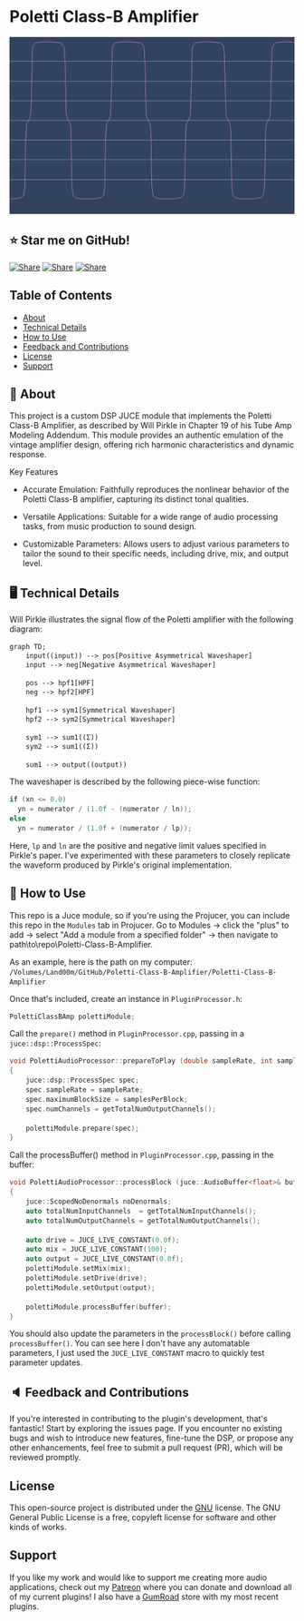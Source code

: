 # Poletti Class-B Amplifier
!["Waveform"](https://github.com/landonviator/Poletti-Class-B-Amplifier/blob/main/assets/waveform.png)

## ⭐ Star me on GitHub!
[![Share](https://img.shields.io/badge/share-0A66C2?logo=linkedin&logoColor=white)](https://www.linkedin.com/in/landon-viator-736bb719a/)
[![Share](https://img.shields.io/badge/share-0088CC?logo=discord&logoColor=white)](https://discord.gg/Rv5MEWgwwQ)
[![Share](https://img.shields.io/badge/share-0088CC?logo=patreon&logoColor=white)](https://www.patreon.com/ViatorDSP)

## Table of Contents
- [About](#-about)
- [Technical Details](#technical-details)
- [How to Use](#how-to-use)
- [Feedback and Contributions](#-feedback-and-contributions)
- [License](#license)
- [Support](#support)

## 🚀 About
This project is a custom DSP JUCE module that implements the Poletti Class-B Amplifier, as described 
by Will Pirkle in Chapter 19 of his Tube Amp Modeling Addendum. This module provides an authentic 
emulation of the vintage amplifier design, offering rich harmonic characteristics and dynamic response.

Key Features
- Accurate Emulation: Faithfully reproduces the nonlinear behavior of the Poletti Class-B amplifier, 
capturing its distinct tonal qualities.

- Versatile Applications: Suitable for a wide range of audio processing tasks, from music production to 
sound design.

- Customizable Parameters: Allows users to adjust various parameters to tailor the sound to their 
specific needs, including drive, mix, and output level.

## 🖥️ Technical Details
Will Pirkle illustrates the signal flow of the Poletti amplifier with the following diagram:
```mermaid
graph TD;
    input((input)) --> pos[Positive Asymmetrical Waveshaper]
    input --> neg[Negative Asymmetrical Waveshaper]
    
    pos --> hpf1[HPF]
    neg --> hpf2[HPF]
    
    hpf1 --> sym1[Symmetrical Waveshaper]
    hpf2 --> sym2[Symmetrical Waveshaper]
    
    sym1 --> sum1((Σ))
    sym2 --> sum1((Σ))
    
    sum1 --> output((output))
```
The waveshaper is described by the following piece-wise function:
```cpp
if (xn <= 0.0)
  yn = numerator / (1.0f - (numerator / ln));
else
  yn = numerator / (1.0f + (numerator / lp));
  ```
Here, `lp` and `ln` are the positive and negative limit values specified in Pirkle's paper. I've 
experimented with these parameters to closely replicate the waveform produced by Pirkle's original 
implementation.

## 🔨 How to Use
This repo is a Juce module, so if you're using the Projucer, you can include this repo in the `Modules` 
tab in Projucer. Go to Modules -> click the "plus" to add -> select "Add a module from a specified folder" 
-> then navigate to path\to\repo\Poletti-Class-B-Amplifier.

As an example, here is the path on my computer:
```/Volumes/Land00m/GitHub/Poletti-Class-B-Amplifier/Poletti-Class-B-Amplifier```

Once that's included, create an instance in `PluginProcessor.h`:
```cpp
PolettiClassBAmp polettiModule;
```

Call the `prepare()` method in `PluginProcessor.cpp`, passing in a `juce::dsp::ProcessSpec`:
```cpp
void PolettiAudioProcessor::prepareToPlay (double sampleRate, int samplesPerBlock)
{
    juce::dsp::ProcessSpec spec;
    spec.sampleRate = sampleRate;
    spec.maximumBlockSize = samplesPerBlock;
    spec.numChannels = getTotalNumOutputChannels();
    
    polettiModule.prepare(spec);
}
```

Call the processBuffer() method in `PluginProcessor.cpp`, passing in the buffer:
```cpp
void PolettiAudioProcessor::processBlock (juce::AudioBuffer<float>& buffer, juce::MidiBuffer& midiMessages)
{
    juce::ScopedNoDenormals noDenormals;
    auto totalNumInputChannels  = getTotalNumInputChannels();
    auto totalNumOutputChannels = getTotalNumOutputChannels();
    
    auto drive = JUCE_LIVE_CONSTANT(0.0f);
    auto mix = JUCE_LIVE_CONSTANT(100);
    auto output = JUCE_LIVE_CONSTANT(0.0f);
    polettiModule.setMix(mix);
    polettiModule.setDrive(drive);
    polettiModule.setOutput(output);

    polettiModule.processBuffer(buffer);
}
```

You should also update the parameters in the `processBlock()` before calling `processBuffer()`. You can
see here I don't have any automatable parameters, I just used the `JUCE_LIVE_CONSTANT` macro to quickly
test parameter updates.

## 🔈 Feedback and Contributions
If you're interested in contributing to the plugin's development, that's fantastic! Start by exploring 
the issues page. If you encounter no existing bugs and wish to introduce new features, fine-tune the DSP, 
or propose any other enhancements, feel free to submit a pull request (PR), which will be reviewed promptly.

## License
This open-source project is distributed under the [GNU](https://www.gnu.org/licenses/gpl-3.0.en.html) license. The GNU General Public License is a free, copyleft license for
software and other kinds of works.

## Support
If you like my work and would like to support me creating more audio applications, check out my 
[Patreon](https://www.patreon.com/ViatorDSP) where you can donate and download all of my current plugins! 
I also have a [GumRoad](https://viatordsp.gumroad.com/?_gl=1*18tqfoy*_ga*MTg2MjcxNDgyNS4xNjg5OTI3NDE3*_ga_6LJN6D94N6*MTY5MjM5NjQ1Ni4xODguMS4xNjkyMzk2NTExLjAuMC4w) 
store with my most recent plugins.
